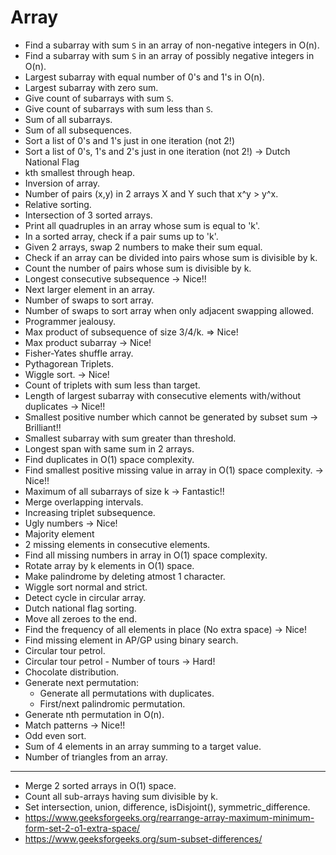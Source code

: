# Array

- Find a subarray with sum `S` in an array of non-negative integers in O(n).
- Find a subarray with sum `S` in an array of possibly negative integers in O(n).
- Largest subarray with equal number of 0's and 1's in O(n).
- Largest subarray with zero sum.
- Give count of subarrays with sum `S`.
- Give count of subarrays with sum less than `S`.
- Sum of all subarrays.
- Sum of all subsequences.
- Sort a list of 0's and 1's just in one iteration (not 2!)
- Sort a list of 0's, 1's and 2's just in one iteration (not 2!) -> Dutch National Flag
- kth smallest through heap.
- Inversion of array.
- Number of pairs (x,y) in 2 arrays X and Y such that x^y > y^x.
- Relative sorting.
- Intersection of 3 sorted arrays.
- Print all quadruples in an array whose sum is equal to 'k'.
- In a sorted array, check if a pair sums up to 'k'.
- Given 2 arrays, swap 2 numbers to make their sum equal.
- Check if an array can be divided into pairs whose sum is divisible by k.
- Count the number of pairs whose sum is divisible by k.
- Longest consecutive subsequence -> Nice!!
- Next larger element in an array.
- Number of swaps to sort array.
- Number of swaps to sort array when only adjacent swapping allowed.
- Programmer jealousy.
- Max product of subsequence of size 3/4/k. => Nice!
- Max product subarray -> Nice!
- Fisher-Yates shuffle array.
- Pythagorean Triplets.
- Wiggle sort. -> Nice!
- Count of triplets with sum less than target.
- Length of largest subarray with consecutive elements with/without duplicates -> Nice!!
- Smallest positive number which cannot be generated by subset sum -> Brilliant!!
- Smallest subarray with sum greater than threshold.
- Longest span with same sum in 2 arrays.
- Find duplicates in O(1) space complexity.
- Find smallest positive missing value in array in O(1) space complexity. -> Nice!!
- Maximum of all subarrays of size k -> Fantastic!!
- Merge overlapping intervals.
- Increasing triplet subsequence.
- Ugly numbers -> Nice!
- Majority element
- 2 missing elements in consecutive elements.
- Find all missing numbers in array in O(1) space complexity.
- Rotate array by k elements in O(1) space.
- Make palindrome by deleting atmost 1 character.
- Wiggle sort normal and strict.
- Detect cycle in circular array.
- Dutch national flag sorting.
- Move all zeroes to the end.
- Find the frequency of all elements in place (No extra space) -> Nice!
- Find missing element in AP/GP using binary search.
- Circular tour petrol.
- Circular tour petrol - Number of tours -> Hard!
- Chocolate distribution.
- Generate next permutation:
  - Generate all permutations with duplicates.
  - First/next palindromic permutation.
- Generate nth permutation in O(n).
- Match patterns -> Nice!!
- Odd even sort.
- Sum of 4 elements in an array summing to a target value.
- Number of triangles from an array.


--------------------------------------------------------------------------------

- Merge 2 sorted arrays in O(1) space.
- Count all sub-arrays having sum divisible by k.
- Set intersection, union, difference, isDisjoint(), symmetric_difference.
- <https://www.geeksforgeeks.org/rearrange-array-maximum-minimum-form-set-2-o1-extra-space/>
- https://www.geeksforgeeks.org/sum-subset-differences/
